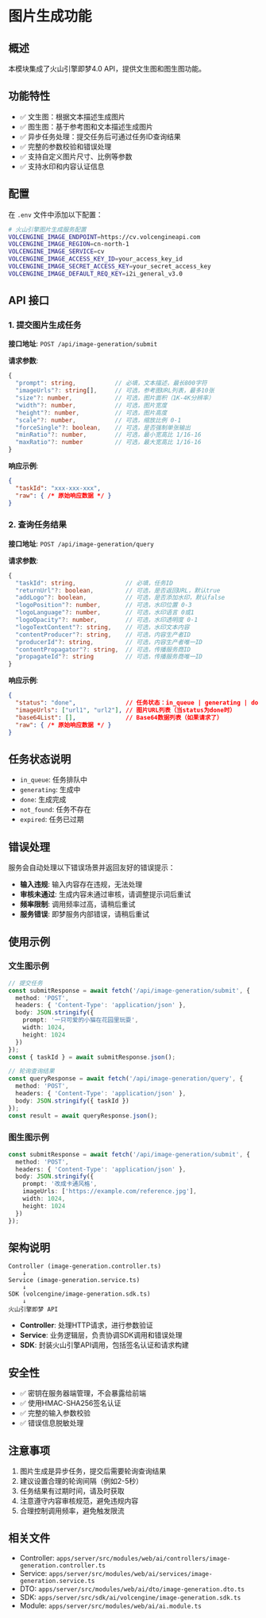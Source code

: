 # 图片生成功能

## 概述

本模块集成了火山引擎即梦4.0 API，提供文生图和图生图功能。

## 功能特性

- ✅ 文生图：根据文本描述生成图片
- ✅ 图生图：基于参考图和文本描述生成图片
- ✅ 异步任务处理：提交任务后可通过任务ID查询结果
- ✅ 完整的参数校验和错误处理
- ✅ 支持自定义图片尺寸、比例等参数
- ✅ 支持水印和内容认证信息

## 配置

在 `.env` 文件中添加以下配置：

```bash
# 火山引擎图片生成服务配置
VOLCENGINE_IMAGE_ENDPOINT=https://cv.volcengineapi.com
VOLCENGINE_IMAGE_REGION=cn-north-1
VOLCENGINE_IMAGE_SERVICE=cv
VOLCENGINE_IMAGE_ACCESS_KEY_ID=your_access_key_id
VOLCENGINE_IMAGE_SECRET_ACCESS_KEY=your_secret_access_key
VOLCENGINE_IMAGE_DEFAULT_REQ_KEY=i2i_general_v3.0
```

## API 接口

### 1. 提交图片生成任务

**接口地址**: `POST /api/image-generation/submit`

**请求参数**:

```typescript
{
  "prompt": string,           // 必填，文本描述，最长800字符
  "imageUrls"?: string[],     // 可选，参考图URL列表，最多10张
  "size"?: number,            // 可选，图片面积（1K-4K分辨率）
  "width"?: number,           // 可选，图片宽度
  "height"?: number,          // 可选，图片高度
  "scale"?: number,           // 可选，缩放比例 0-1
  "forceSingle"?: boolean,    // 可选，是否强制单张输出
  "minRatio"?: number,        // 可选，最小宽高比 1/16-16
  "maxRatio"?: number         // 可选，最大宽高比 1/16-16
}
```

**响应示例**:

```json
{
  "taskId": "xxx-xxx-xxx",
  "raw": { /* 原始响应数据 */ }
}
```

### 2. 查询任务结果

**接口地址**: `POST /api/image-generation/query`

**请求参数**:

```typescript
{
  "taskId": string,              // 必填，任务ID
  "returnUrl"?: boolean,         // 可选，是否返回URL，默认true
  "addLogo"?: boolean,           // 可选，是否添加水印，默认false
  "logoPosition"?: number,       // 可选，水印位置 0-3
  "logoLanguage"?: number,       // 可选，水印语言 0或1
  "logoOpacity"?: number,        // 可选，水印透明度 0-1
  "logoTextContent"?: string,    // 可选，水印文本内容
  "contentProducer"?: string,    // 可选，内容生产者ID
  "producerId"?: string,         // 可选，内容生产者唯一ID
  "contentPropagator"?: string,  // 可选，传播服务商ID
  "propagateId"?: string         // 可选，传播服务商唯一ID
}
```

**响应示例**:

```json
{
  "status": "done",              // 任务状态：in_queue | generating | done | not_found | expired
  "imageUrls": ["url1", "url2"], // 图片URL列表（当status为done时）
  "base64List": [],              // Base64数据列表（如果请求了）
  "raw": { /* 原始响应数据 */ }
}
```

## 任务状态说明

- `in_queue`: 任务排队中
- `generating`: 生成中
- `done`: 生成完成
- `not_found`: 任务不存在
- `expired`: 任务已过期

## 错误处理

服务会自动处理以下错误场景并返回友好的错误提示：

- **输入违规**: 输入内容存在违规，无法处理
- **审核未通过**: 生成内容未通过审核，请调整提示词后重试
- **频率限制**: 调用频率过高，请稍后重试
- **服务错误**: 即梦服务内部错误，请稍后重试

## 使用示例

### 文生图示例

```typescript
// 提交任务
const submitResponse = await fetch('/api/image-generation/submit', {
  method: 'POST',
  headers: { 'Content-Type': 'application/json' },
  body: JSON.stringify({
    prompt: '一只可爱的小猫在花园里玩耍',
    width: 1024,
    height: 1024
  })
});
const { taskId } = await submitResponse.json();

// 轮询查询结果
const queryResponse = await fetch('/api/image-generation/query', {
  method: 'POST',
  headers: { 'Content-Type': 'application/json' },
  body: JSON.stringify({ taskId })
});
const result = await queryResponse.json();
```

### 图生图示例

```typescript
const submitResponse = await fetch('/api/image-generation/submit', {
  method: 'POST',
  headers: { 'Content-Type': 'application/json' },
  body: JSON.stringify({
    prompt: '改成卡通风格',
    imageUrls: ['https://example.com/reference.jpg'],
    width: 1024,
    height: 1024
  })
});
```

## 架构说明

```
Controller (image-generation.controller.ts)
    ↓
Service (image-generation.service.ts)
    ↓
SDK (volcengine/image-generation.sdk.ts)
    ↓
火山引擎即梦 API
```

- **Controller**: 处理HTTP请求，进行参数验证
- **Service**: 业务逻辑层，负责协调SDK调用和错误处理
- **SDK**: 封装火山引擎API调用，包括签名认证和请求构建

## 安全性

- ✅ 密钥在服务器端管理，不会暴露给前端
- ✅ 使用HMAC-SHA256签名认证
- ✅ 完整的输入参数校验
- ✅ 错误信息脱敏处理

## 注意事项

1. 图片生成是异步任务，提交后需要轮询查询结果
2. 建议设置合理的轮询间隔（例如2-5秒）
3. 任务结果有过期时间，请及时获取
4. 注意遵守内容审核规范，避免违规内容
5. 合理控制调用频率，避免触发限流

## 相关文件

- Controller: `apps/server/src/modules/web/ai/controllers/image-generation.controller.ts`
- Service: `apps/server/src/modules/web/ai/services/image-generation.service.ts`
- DTO: `apps/server/src/modules/web/ai/dto/image-generation.dto.ts`
- SDK: `apps/server/src/sdk/ai/volcengine/image-generation.sdk.ts`
- Module: `apps/server/src/modules/web/ai/ai.module.ts`
